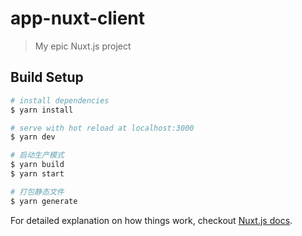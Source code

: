 # app-nuxt-client

> My epic Nuxt.js project

## Build Setup

``` bash
# install dependencies
$ yarn install

# serve with hot reload at localhost:3000
$ yarn dev

# 启动生产模式
$ yarn build
$ yarn start

# 打包静态文件
$ yarn generate
```

For detailed explanation on how things work, checkout [Nuxt.js docs](https://nuxtjs.org).
